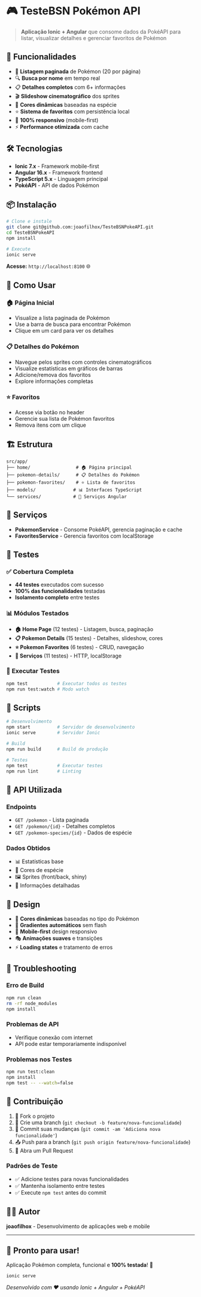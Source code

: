 # 🎮 TesteBSN Pokémon API

> **Aplicação Ionic + Angular** que consome dados da PokéAPI para listar, visualizar detalhes e gerenciar favoritos de Pokémon

## 🚀 Funcionalidades

- 📄 **Listagem paginada** de Pokémon (20 por página)
- 🔍 **Busca por nome** em tempo real
- 📋 **Detalhes completos** com 6+ informações
- 🎬 **Slideshow cinematográfico** dos sprites
- 🌈 **Cores dinâmicas** baseadas na espécie
- ⭐ **Sistema de favoritos** com persistência local
- 📱 **100% responsivo** (mobile-first)
- ⚡ **Performance otimizada** com cache

## 🛠️ Tecnologias

- **Ionic 7.x** - Framework mobile-first
- **Angular 16.x** - Framework frontend
- **TypeScript 5.x** - Linguagem principal
- **PokéAPI** - API de dados Pokémon

## 📦 Instalação

```bash
# Clone e instale
git clone git@github.com:joaofilhox/TesteBSNPokeAPI.git
cd TesteBSNPokeAPI
npm install

# Execute
ionic serve
```

**Acesse:** `http://localhost:8100` 🌐

## 🎯 Como Usar

### 🏠 **Página Inicial**
- Visualize a lista paginada de Pokémon
- Use a barra de busca para encontrar Pokémon
- Clique em um card para ver os detalhes

### 📋 **Detalhes do Pokémon**
- Navegue pelos sprites com controles cinematográficos
- Visualize estatísticas em gráficos de barras
- Adicione/remova dos favoritos
- Explore informações completas

### ⭐ **Favoritos**
- Acesse via botão no header
- Gerencie sua lista de Pokémon favoritos
- Remova itens com um clique

## 🏗️ Estrutura

```
src/app/
├── home/                 # 🏠 Página principal
├── pokemon-details/      # 📋 Detalhes do Pokémon
├── pokemon-favorites/    # ⭐ Lista de favoritos
├── models/              # 📊 Interfaces TypeScript
└── services/            # 🔧 Serviços Angular
```

## 🔧 Serviços

- **PokemonService** - Consome PokéAPI, gerencia paginação e cache
- **FavoritesService** - Gerencia favoritos com localStorage

## 🧪 Testes

### ✅ **Cobertura Completa**
- **44 testes** executados com sucesso
- **100% das funcionalidades** testadas
- **Isolamento completo** entre testes

### 📊 **Módulos Testados**
- **🏠 Home Page** (12 testes) - Listagem, busca, paginação
- **📋 Pokemon Details** (15 testes) - Detalhes, slideshow, cores
- **⭐ Pokemon Favorites** (6 testes) - CRUD, navegação
- **🔧 Serviços** (11 testes) - HTTP, localStorage

### 🚀 **Executar Testes**
```bash
npm test           # Executar todos os testes
npm run test:watch # Modo watch
```

## 🚀 Scripts

```bash
# Desenvolvimento
npm start          # Servidor de desenvolvimento
ionic serve        # Servidor Ionic

# Build
npm run build      # Build de produção

# Testes
npm test           # Executar testes
npm run lint       # Linting
```

## 🎯 API Utilizada

### **Endpoints**
- `GET /pokemon` - Lista paginada
- `GET /pokemon/{id}` - Detalhes completos
- `GET /pokemon-species/{id}` - Dados de espécie

### **Dados Obtidos**
- 📊 Estatísticas base
- 🎨 Cores de espécie
- 🖼️ Sprites (front/back, shiny)
- 📝 Informações detalhadas

## 🎨 Design

- 🎨 **Cores dinâmicas** baseadas no tipo do Pokémon
- 🌈 **Gradientes automáticos** sem flash
- 📱 **Mobile-first** design responsivo
- 🎭 **Animações suaves** e transições
- ⚡ **Loading states** e tratamento de erros

## 🐛 Troubleshooting

### **Erro de Build**
```bash
npm run clean
rm -rf node_modules
npm install
```

### **Problemas de API**
- Verifique conexão com internet
- API pode estar temporariamente indisponível

### **Problemas nos Testes**
```bash
npm run test:clean
npm install
npm test -- --watch=false
```

## 🤝 Contribuição

1. 🍴 Fork o projeto
2. 🌿 Crie uma branch (`git checkout -b feature/nova-funcionalidade`)
3. 💾 Commit suas mudanças (`git commit -am 'Adiciona nova funcionalidade'`)
4. 📤 Push para a branch (`git push origin feature/nova-funcionalidade`)
5. 🔄 Abra um Pull Request

### **Padrões de Teste**
- ✅ Adicione testes para novas funcionalidades
- ✅ Mantenha isolamento entre testes
- ✅ Execute `npm test` antes do commit

## 👨‍💻 Autor

**joaofilhox** - Desenvolvimento de aplicações web e mobile

---

## 🎉 Pronto para usar!

Aplicação Pokémon completa, funcional e **100% testada**! 🚀

```bash
ionic serve
```

*Desenvolvido com ❤️ usando Ionic + Angular + PokéAPI* 
